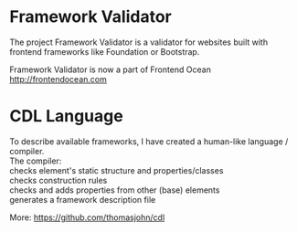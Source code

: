 # Framework Validator

The project
Framework Validator is a validator for websites built with frontend frameworks like Foundation or Bootstrap. 

Framework Validator is now a part of Frontend Ocean http://frontendocean.com

  
# CDL Language  

To describe available frameworks, I have created a human-like language / compiler.  
The compiler:  
 checks element's static structure and properties/classes  
 checks construction rules  
 checks and adds properties from other (base) elements  
 generates a framework description file  
 
 More: https://github.com/thomasjohn/cdl
